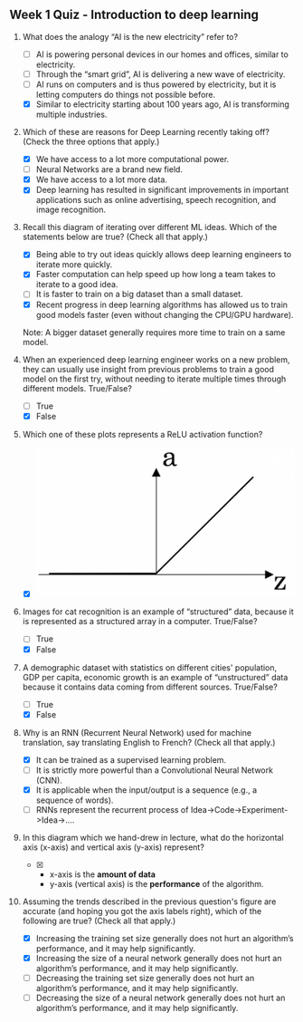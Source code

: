 ## Week 1 Quiz - Introduction to deep learning

1. What does the analogy “AI is the new electricity” refer to?

    * [ ] AI is powering personal devices in our homes and offices, similar to electricity.
    * [ ] Through the “smart grid”, AI is delivering a new wave of electricity.
    * [ ] AI runs on computers and is thus powered by electricity, but it is letting computers do things not possible before.
    * [x] Similar to electricity starting about 100 years ago, AI is transforming multiple industries.

2. Which of these are reasons for Deep Learning recently taking off? (Check the three options that apply.)

    * [x] We have access to a lot more computational power.
    * [ ] Neural Networks are a brand new field.
    * [x] We have access to a lot more data.
    * [x] Deep learning has resulted in significant improvements in important applications such as online advertising, speech recognition, and image recognition.

3. Recall this diagram of iterating over different ML ideas. Which of the statements below are true? (Check all that apply.)

    * [x] Being able to try out ideas quickly allows deep learning engineers to iterate more quickly.
    * [x] Faster computation can help speed up how long a team takes to iterate to a good idea.
    * [ ] It is faster to train on a big dataset than a small dataset.
    * [x] Recent progress in deep learning algorithms has allowed us to train good models faster (even without changing the CPU/GPU hardware).

    Note: A bigger dataset generally requires more time to train on a same model.

4. When an experienced deep learning engineer works on a new problem, they can usually use insight from previous problems to train a good model on the first try, without needing to iterate multiple times through different models. True/False?

    * [ ] True
    * [x] False

5. Which one of these plots represents a ReLU activation function?

    * [x] ![ReLU](relu_image.png)

6. Images for cat recognition is an example of “structured” data, because it is represented as a structured array in a computer. True/False?

    * [ ] True
    * [x] False

7. A demographic dataset with statistics on different cities' population, GDP per capita, economic growth is an example of “unstructured” data because it contains data coming from different sources. True/False?

    * [ ] True
    * [x] False

8. Why is an RNN (Recurrent Neural Network) used for machine translation, say translating English to French? (Check all that apply.)

    * [x] It can be trained as a supervised learning problem.
    * [ ] It is strictly more powerful than a Convolutional Neural Network (CNN).
    * [x] It is applicable when the input/output is a sequence (e.g., a sequence of words).
    * [ ] RNNs represent the recurrent process of Idea->Code->Experiment->Idea->....

9. In this diagram which we hand-drew in lecture, what do the horizontal axis (x-axis) and vertical axis (y-axis) represent?

    * [x]
      - x-axis is the **amount of data**
      - y-axis (vertical axis) is the **performance** of the algorithm.

10. Assuming the trends described in the previous question's figure are accurate (and hoping you got the axis labels right), which of the following are true? (Check all that apply.)

    * [x] Increasing the training set size generally does not hurt an algorithm’s performance, and it may help significantly.
    * [x] Increasing the size of a neural network generally does not hurt an algorithm’s performance, and it may help significantly.
    * [ ] Decreasing the training set size generally does not hurt an algorithm’s performance, and it may help significantly.
    * [ ] Decreasing the size of a neural network generally does not hurt an algorithm’s performance, and it may help significantly.
